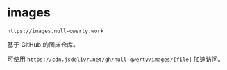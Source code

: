 # images

`https://images.null-qwerty.work`

基于 GitHub 的图床仓库。

可使用 `https://cdn.jsdelivr.net/gh/null-qwerty/images/[file]` 加速访问。
